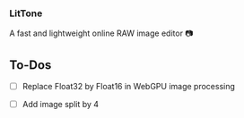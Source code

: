 ### LitTone
A fast and lightweight online RAW image editor 📷

## To-Dos
- [ ] Replace Float32 by Float16 in WebGPU image processing
- [ ] Add image split by 4


